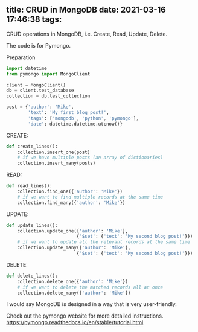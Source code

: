 title: CRUD in MongoDB
date: 2021-03-16 17:46:38
tags:
---
CRUD operations in MongoDB, i.e. Create, Read, Update, Delete.

The code is for Pymongo.


Preparation
```python
import datetime
from pymongo import MongoClient

client = MongoClient()
db = client.test_database
collection = db.test_collection

post = {'author': 'Mike',
        'text': 'My first blog post!',
        'tags': ['mongodb', 'python', 'pymongo'],
        'date': datetime.datetime.utcnow()}
```

CREATE:
```python
def create_lines():
    collection.insert_one(post)
    # if we have multiple posts (an array of dictionaries)
    collection.insert_many(posts)
```

READ:
```python
def read_lines():
    collection.find_one({'author': 'Mike'})
    # if we want to find multiple records at the same time
    collection.find_many({'author': 'Mike'})
```

UPDATE:
```python
def update_lines():
    collection.update_one({'author': 'Mike'},
                          {'$set': {'text': 'My second blog post!'}})
    # if we want to update all the relevant records at the same time
    collection.update_many({'author': 'Mike'},
                          {'$set': {'text': 'My second blog post!'}})
```

DELETE:
```python
def delete_lines():
    collection.delete_one({'author': 'Mike'})
    # if we want to delete the matched records all at once
    collection.delete_many({'author': 'Mike'})
```

I would say MongoDB is designed in a way that is very user-friendly.

Check out the pymongo website for more detailed instructions.
https://pymongo.readthedocs.io/en/stable/tutorial.html